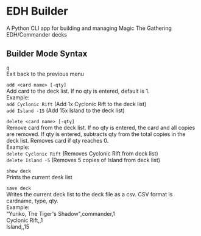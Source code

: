 # EDH Builder

A Python CLI app for building and managing Magic The Gathering EDH/Commander decks

## Builder Mode Syntax

`q`  
Exit back to the previous menu

`add <card name> [-qty]`  
Add card to the deck list. If no qty is entered, default is 1.  
Example:  
`add Cyclonic Rift` (Add 1x Cyclonic Rift to the deck list)  
`add Island -15` (Add 15x Island to the deck list)  

`delete <card name> [-qty]`  
Remove card from the deck list. If no qty is entered, the card and all copies are removed. If qty is entered, subtracts qty from the total copies in the deck list. Removes card if qty reaches 0.  
Example:  
`delete Cyclonic Rift` (Removes Cyclonic Rift from deck list)  
`delete Island -5` (Removes 5 copies of Island from deck list)  

`show deck`  
Prints the current desk list  

`save deck`  
Writes the current deck list to the deck file as a csv. CSV format is cardname, type, qty.  
Example:  
"Yuriko, The Tiger's Shadow",commander,1  
Cyclonic Rift,,1  
Island,,15  
